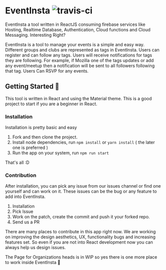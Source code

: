 # EventInsta ![travis-ci](https://travis-ci.org/BVPMOSC/EventInsta.svg?branch=master)

EventInsta a tool written in ReactJS consuming firebase services like Hosting, Realtime Database, Authentication, Cloud functions and Cloud Messaging. Interesting Right?

EventInsta is a tool to manage your events is a simple and easy way. Different groups and clubs are represented as tags in EventInsta. Users can register and can follow any tags. Users will receive notifications for tags they are following. For example, if Mozilla one of the tags updates or add any event/meetup then a notification will be sent to all followers following that tag. Users Can RSVP for any events. 


## Getting Started 🎉
This tool is written in React and using the Material theme. This is a good project to start if you are a beginner in React.

### Installation
Installation is pretty basic and easy

1. Fork and then clone the project.
2. Install node dependencies, run `npm install` or `yarn install` ( the later one is preferred )
3. Run the app on your system, run `npm run start`

That's all :D

### Contribution
After installation, you can pick any issue from our issues channel or find one yourself and can work on it. These issues can be the bug or any feature to add into EventInsta.

1. Installation
2. Pick Issue
3. Work on the patch, create the commit and push it your forked repo.
4. Send us a PR

There are many places to contribute in this app right now. We are working on improving the design aesthetics, UX, functionality bugs and increasing features set. So even if you are not into React development now you can always help us design issues.

The Page for Organizations heads is in WIP so yes there is one more place to work inside EventInsta 🍺
